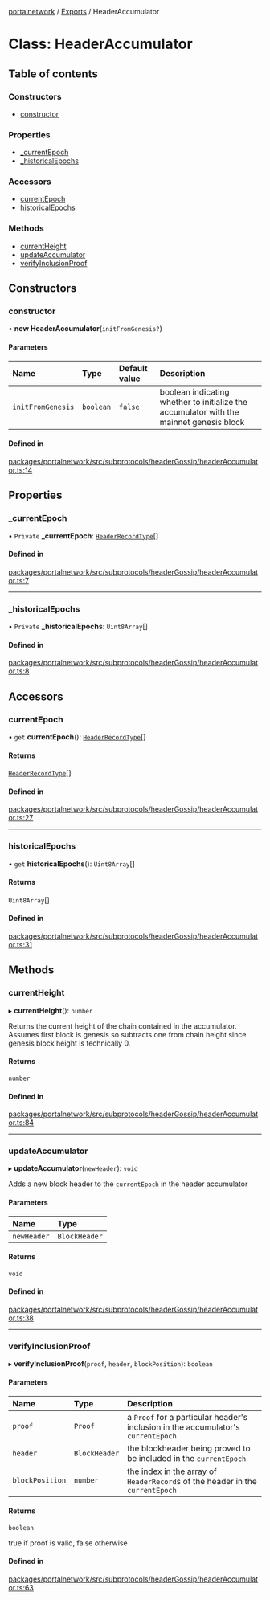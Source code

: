 [portalnetwork](../README.md) / [Exports](../modules.md) / HeaderAccumulator

# Class: HeaderAccumulator

## Table of contents

### Constructors

- [constructor](HeaderAccumulator.md#constructor)

### Properties

- [\_currentEpoch](HeaderAccumulator.md#_currentepoch)
- [\_historicalEpochs](HeaderAccumulator.md#_historicalepochs)

### Accessors

- [currentEpoch](HeaderAccumulator.md#currentepoch)
- [historicalEpochs](HeaderAccumulator.md#historicalepochs)

### Methods

- [currentHeight](HeaderAccumulator.md#currentheight)
- [updateAccumulator](HeaderAccumulator.md#updateaccumulator)
- [verifyInclusionProof](HeaderAccumulator.md#verifyinclusionproof)

## Constructors

### constructor

• **new HeaderAccumulator**(`initFromGenesis?`)

#### Parameters

| Name | Type | Default value | Description |
| :------ | :------ | :------ | :------ |
| `initFromGenesis` | `boolean` | `false` | boolean indicating whether to initialize the accumulator with the mainnet genesis block |

#### Defined in

[packages/portalnetwork/src/subprotocols/headerGossip/headerAccumulator.ts:14](https://github.com/ethereumjs/ultralight/blob/9f385ce/packages/portalnetwork/src/subprotocols/headerGossip/headerAccumulator.ts#L14)

## Properties

### \_currentEpoch

• `Private` **\_currentEpoch**: [`HeaderRecordType`](../modules.md#headerrecordtype)[]

#### Defined in

[packages/portalnetwork/src/subprotocols/headerGossip/headerAccumulator.ts:7](https://github.com/ethereumjs/ultralight/blob/9f385ce/packages/portalnetwork/src/subprotocols/headerGossip/headerAccumulator.ts#L7)

___

### \_historicalEpochs

• `Private` **\_historicalEpochs**: `Uint8Array`[]

#### Defined in

[packages/portalnetwork/src/subprotocols/headerGossip/headerAccumulator.ts:8](https://github.com/ethereumjs/ultralight/blob/9f385ce/packages/portalnetwork/src/subprotocols/headerGossip/headerAccumulator.ts#L8)

## Accessors

### currentEpoch

• `get` **currentEpoch**(): [`HeaderRecordType`](../modules.md#headerrecordtype)[]

#### Returns

[`HeaderRecordType`](../modules.md#headerrecordtype)[]

#### Defined in

[packages/portalnetwork/src/subprotocols/headerGossip/headerAccumulator.ts:27](https://github.com/ethereumjs/ultralight/blob/9f385ce/packages/portalnetwork/src/subprotocols/headerGossip/headerAccumulator.ts#L27)

___

### historicalEpochs

• `get` **historicalEpochs**(): `Uint8Array`[]

#### Returns

`Uint8Array`[]

#### Defined in

[packages/portalnetwork/src/subprotocols/headerGossip/headerAccumulator.ts:31](https://github.com/ethereumjs/ultralight/blob/9f385ce/packages/portalnetwork/src/subprotocols/headerGossip/headerAccumulator.ts#L31)

## Methods

### currentHeight

▸ **currentHeight**(): `number`

Returns the current height of the chain contained in the accumulator.  Assumes first block is genesis
so subtracts one from chain height since genesis block height is technically 0.

#### Returns

`number`

#### Defined in

[packages/portalnetwork/src/subprotocols/headerGossip/headerAccumulator.ts:84](https://github.com/ethereumjs/ultralight/blob/9f385ce/packages/portalnetwork/src/subprotocols/headerGossip/headerAccumulator.ts#L84)

___

### updateAccumulator

▸ **updateAccumulator**(`newHeader`): `void`

Adds a new block header to the `currentEpoch` in the header accumulator

#### Parameters

| Name | Type |
| :------ | :------ |
| `newHeader` | `BlockHeader` |

#### Returns

`void`

#### Defined in

[packages/portalnetwork/src/subprotocols/headerGossip/headerAccumulator.ts:38](https://github.com/ethereumjs/ultralight/blob/9f385ce/packages/portalnetwork/src/subprotocols/headerGossip/headerAccumulator.ts#L38)

___

### verifyInclusionProof

▸ **verifyInclusionProof**(`proof`, `header`, `blockPosition`): `boolean`

#### Parameters

| Name | Type | Description |
| :------ | :------ | :------ |
| `proof` | `Proof` | a `Proof` for a particular header's inclusion in the accumulator's `currentEpoch` |
| `header` | `BlockHeader` | the blockheader being proved to be included in the `currentEpoch` |
| `blockPosition` | `number` | the index in the array of `HeaderRecord`s of the header in the `currentEpoch` |

#### Returns

`boolean`

true if proof is valid, false otherwise

#### Defined in

[packages/portalnetwork/src/subprotocols/headerGossip/headerAccumulator.ts:63](https://github.com/ethereumjs/ultralight/blob/9f385ce/packages/portalnetwork/src/subprotocols/headerGossip/headerAccumulator.ts#L63)
